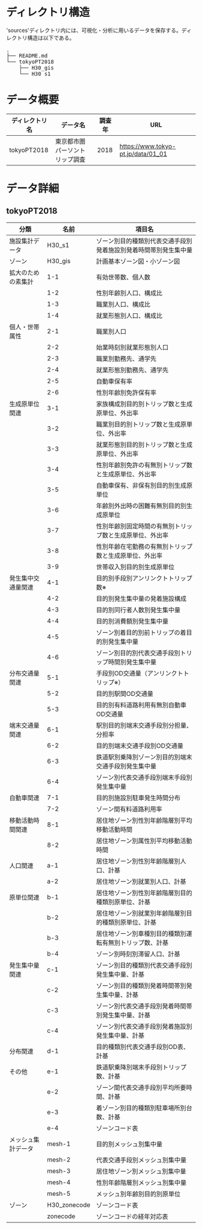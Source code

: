 # ディレクトリ構造

'sources'ディレクトリ内には、可視化・分析に用いるデータを保存する。ディレクトリ構造は以下である。
<pre>
.
├── README.md
└── tokyoPT2018
    ├── H30_gis
    └── H30_s1
</pre>

# データ概要
| ディレクトリ名 | データ名                       | 調査年 | URL                                |
| -------------- | ------------------------------ | ------ | ---------------------------------- |
| tokyoPT2018    | 東京都市圏パーソントリップ調査 | 2018   | https://www.tokyo-pt.jp/data/01_01 |



# データ詳細
## tokyoPT2018
| 分類               | 名前         | 項目名                                                           |
| ------------------ | ------------ | ---------------------------------------------------------------- |
| 施設集計データ     | H30_s1       | ゾーン別目的種類別代表交通手段別発着施設別発着時間帯別発生集中量 |
| ゾーン             | H30_gis      | 計画基本ゾーン図・小ゾーン図                                     |
| 拡大のための素集計 | 1-1          | 有効世帯数、個人数                                               |
|                    | 1-2          | 性別年齢別人口、構成比                                           |
|                    | 1-3          | 職業別人口、構成比                                               |
|                    | 1-4          | 就業形態別人口、構成比                                           |
| 個人・世帯属性     | 2-1          | 職業別人口                                                       |
|                    | 2-2          | 始業時刻別就業形態別人口                                         |
|                    | 2-3          | 職業別勤務先、通学先                                             |
|                    | 2-4          | 就業形態別勤務先、通学先                                         |
|                    | 2-5          | 自動車保有率                                                     |
|                    | 2-6          | 性別年齢別免許保有率                                             |
| 生成原単位関連     | 3-1          | 家族構成別目的別トリップ数と生成原単位、外出率                   |
|                    | 3-2          | 職業別目的別トリップ数と生成原単位、外出率                       |
|                    | 3-3          | 就業形態別目的別トリップ数と生成原単位、外出率                   |
|                    | 3-4          | 性別年齢別免許の有無別トリップ数と生成原単位、外出率             |
|                    | 3-5          | 自動車保有、非保有別目的別生成原単位                             |
|                    | 3-6          | 年齢別外出時の困難有無別目的別生成原単位                         |
|                    | 3-7          | 性別年齢別固定時間の有無別トリップ数と生成原単位、外出率         |
|                    | 3-8          | 性別年齢在宅勤務の有無別トリップ数と生成原単位、外出率           |
|                    | 3-9          | 世帯収入別目的別生成原単位                                       |
| 発生集中交通量関連 | 4-1          | 目的別手段別アンリンクトトリップ数※                              |
|                    | 4-2          | 目的別発生集中量の発着施設構成                                   |
|                    | 4-3          | 目的別同行者人数別発生集中量                                     |
|                    | 4-4          | 目的別消費額別発生集中量                                         |
|                    | 4-5          | ゾーン別着目的別前トリップの着目的別発生集中量                   |
|                    | 4-6          | ゾーン別目的別代表交通手段別トリップ時間別発生集中量             |
| 分布交通量関連     | 5-1          | 手段別OD交通量（アンリンクトトリップ※）                          |
|                    | 5-2          | 目的別駅間OD交通量                                               |
|                    | 5-3          | 目的別有料道路利用有無別自動車OD交通量                           |
| 端末交通量関連     | 6-1          | 駅別目的別端末交通手段別分担量、分担率                           |
|                    | 6-2          | 目的別端末交通手段別OD交通量                                     |
|                    | 6-3          | 鉄道駅別乗降別ゾーン別目的別端末交通手段別発生集中量             |
|                    | 6-4          | ゾーン別代表交通手段別端末手段別発生集中量                       |
| 自動車関連         | 7-1          | 目的別施設別駐車発生時間分布                                     |
|                    | 7-2          | ゾーン間有料道路利用率                                           |
| 移動活動時間関連   | 8-1          | 居住地ゾーン別性別年齢階層別平均移動活動時間                     |
|                    | 8-2          | 居住地ゾーン別属性別平均移動活動時間                             |
| 人口関連           | a-1          | 居住地ゾーン別性別年齢階層別人口、計基                           |
|                    | a-2          | 居住地ゾーン別就業別人口、計基                                   |
| 原単位関連         | b-1          | 居住地ゾーン別性別年齢階層別目的種類別原単位、計基               |
|                    | b-2          | 居住地ゾーン別就業別年齢階層別目的種類別原単位、計基             |
|                    | b-3          | 居住地ゾーン別車種別目的種類別運転有無別トリップ数、計基         |
|                    | b-4          | ゾーン別時刻別滞留人口、計基                                     |
| 発生集中量関連     | c-1          | ゾーン別目的種類別代表交通手段別発生集中量、計基                 |
|                    | c-2          | ゾーン別目的種類別発着時間帯別発生集中量、計基                   |
|                    | c-3          | ゾーン別代表交通手段別発着時間帯別発生集中量、計基               |
|                    | c-4          | ゾーン別代表交通手段別発着施設別発生集中量、計基                 |
| 分布関連           | d-1          | 目的種類別代表交通手段別OD表、計基                               |
| その他             | e-1          | 鉄道駅乗降別端末手段別トリップ数、計基                           |
|                    | e-2          | ゾーン間代表交通手段別平均所要時間、計基                         |
|                    | e-3          | 着ゾーン別目的種類別駐車場所別台数、計基                         |
|                    | e-4          | ゾーンコード表                                                   |
| メッシュ集計データ | mesh-1       | 目的別メッシュ別集中量                                           |
|                    | mesh-2       | 代表交通手段別メッシュ別集中量                                   |
|                    | mesh-3       | 居住地ゾーン別メッシュ別集中量                                   |
|                    | mesh-4       | 性別年齢階層別メッシュ別集中量                                   |
|                    | mesh-5       | メッシュ別年齢別目的別原単位                                     |
| ゾーン             | H30_zonecode | ゾーンコード表                                                   |
|                    | zonecode     | ゾーンコードの経年対応表                                         |

